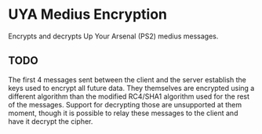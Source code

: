 # UYA Medius Encryption

Encrypts and decrypts Up Your Arsenal (PS2) medius messages.

## TODO

The first 4 messages sent between the client and the server establish the keys used to encrypt all future data. They themselves are encrypted using a different algorithm than the modified RC4/SHA1 algorithm used for the rest of the messages. Support for decrypting those are unsupported at them moment, though it is possible to relay these messages to the client and have it decrypt the cipher.
